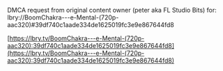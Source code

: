 DMCA request from original content owner (peter aka FL Studio Bits) for: lbry://BoomChakra---e-Mental-(720p-aac320)#39df740c1aade334de1625019fc3e9e867644fd8

[https://lbry.tv/BoomChakra---e-Mental-(720p-aac320):39df740c1aade334de1625019fc3e9e867644fd8](https://lbry.tv/BoomChakra---e-Mental-(720p-aac320):39df740c1aade334de1625019fc3e9e867644fd8)
